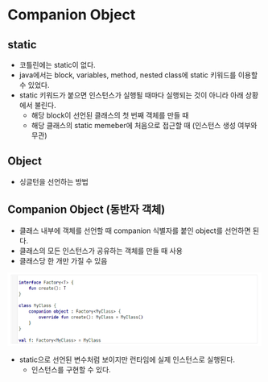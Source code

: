 # Companion Object
## static

- 코틀린에는 static이 없다.
- java에서는 block, variables, method, nested class에 static 키워드를 이용할 수 있었다.
- static 키워드가 붙으면 인스턴스가 실행될 때마다 실행되는 것이 아니라 아래 상황에서 불린다.
    - 해당 block이 선언된 클래스의 첫 번째 객체를 만들 때
    - 해당 클래스의 static memeber에 처음으로 접근할 때 (인스턴스 생성 여부와 무관)

## Object

- 싱글턴을 선언하는 방법


## Companion Object (동반자 객체)

- 클래스 내부에 객체를 선언할 때 companion 식별자를 붙인 object를 선언하면 된다.
- 클래스의 모든 인스턴스가 공유하는 객체를 만들 때 사용
- 클래스당 한 개만 가질 수 있음

![companion_object.png](/static/TIL/language/companion_object.png)

- static으로 선언된 변수처럼 보이지만 런타임에 실제 인스턴스로 실행된다.
    - 인스턴스를 구현할 수 있다.
